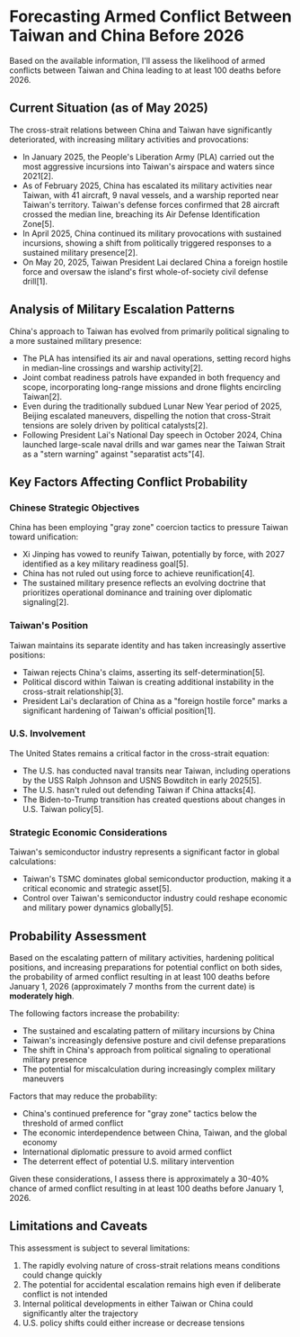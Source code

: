 # Forecasting Armed Conflict Between Taiwan and China Before 2026

Based on the available information, I'll assess the likelihood of armed conflicts between Taiwan and China leading to at least 100 deaths before 2026.

## Current Situation (as of May 2025)

The cross-strait relations between China and Taiwan have significantly deteriorated, with increasing military activities and provocations:

- In January 2025, the People's Liberation Army (PLA) carried out the most aggressive incursions into Taiwan's airspace and waters since 2021[2].
- As of February 2025, China has escalated its military activities near Taiwan, with 41 aircraft, 9 naval vessels, and a warship reported near Taiwan's territory. Taiwan's defense forces confirmed that 28 aircraft crossed the median line, breaching its Air Defense Identification Zone[5].
- In April 2025, China continued its military provocations with sustained incursions, showing a shift from politically triggered responses to a sustained military presence[2].
- On May 20, 2025, Taiwan President Lai declared China a foreign hostile force and oversaw the island's first whole-of-society civil defense drill[1].

## Analysis of Military Escalation Patterns

China's approach to Taiwan has evolved from primarily political signaling to a more sustained military presence:

- The PLA has intensified its air and naval operations, setting record highs in median-line crossings and warship activity[2].
- Joint combat readiness patrols have expanded in both frequency and scope, incorporating long-range missions and drone flights encircling Taiwan[2].
- Even during the traditionally subdued Lunar New Year period of 2025, Beijing escalated maneuvers, dispelling the notion that cross-Strait tensions are solely driven by political catalysts[2].
- Following President Lai's National Day speech in October 2024, China launched large-scale naval drills and war games near the Taiwan Strait as a "stern warning" against "separatist acts"[4].

## Key Factors Affecting Conflict Probability

### Chinese Strategic Objectives

China has been employing "gray zone" coercion tactics to pressure Taiwan toward unification:

- Xi Jinping has vowed to reunify Taiwan, potentially by force, with 2027 identified as a key military readiness goal[5].
- China has not ruled out using force to achieve reunification[4].
- The sustained military presence reflects an evolving doctrine that prioritizes operational dominance and training over diplomatic signaling[2].

### Taiwan's Position

Taiwan maintains its separate identity and has taken increasingly assertive positions:

- Taiwan rejects China's claims, asserting its self-determination[5].
- Political discord within Taiwan is creating additional instability in the cross-strait relationship[3].
- President Lai's declaration of China as a "foreign hostile force" marks a significant hardening of Taiwan's official position[1].

### U.S. Involvement

The United States remains a critical factor in the cross-strait equation:

- The U.S. has conducted naval transits near Taiwan, including operations by the USS Ralph Johnson and USNS Bowditch in early 2025[5].
- The U.S. hasn't ruled out defending Taiwan if China attacks[4].
- The Biden-to-Trump transition has created questions about changes in U.S. Taiwan policy[5].

### Strategic Economic Considerations

Taiwan's semiconductor industry represents a significant factor in global calculations:

- Taiwan's TSMC dominates global semiconductor production, making it a critical economic and strategic asset[5].
- Control over Taiwan's semiconductor industry could reshape economic and military power dynamics globally[5].

## Probability Assessment

Based on the escalating pattern of military activities, hardening political positions, and increasing preparations for potential conflict on both sides, the probability of armed conflict resulting in at least 100 deaths before January 1, 2026 (approximately 7 months from the current date) is **moderately high**.

The following factors increase the probability:
- The sustained and escalating pattern of military incursions by China
- Taiwan's increasingly defensive posture and civil defense preparations
- The shift in China's approach from political signaling to operational military presence
- The potential for miscalculation during increasingly complex military maneuvers

Factors that may reduce the probability:
- China's continued preference for "gray zone" tactics below the threshold of armed conflict
- The economic interdependence between China, Taiwan, and the global economy
- International diplomatic pressure to avoid armed conflict
- The deterrent effect of potential U.S. military intervention

Given these considerations, I assess there is approximately a 30-40% chance of armed conflict resulting in at least 100 deaths before January 1, 2026.

## Limitations and Caveats

This assessment is subject to several limitations:

1. The rapidly evolving nature of cross-strait relations means conditions could change quickly
2. The potential for accidental escalation remains high even if deliberate conflict is not intended
3. Internal political developments in either Taiwan or China could significantly alter the trajectory
4. U.S. policy shifts could either increase or decrease tensions
